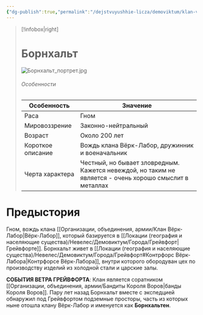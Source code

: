 ```yaml
---
{"dg-publish":true,"permalink":"/dejstvuyushhie-licza/demoviktum/klan-vyork-labor/bornhalt/","dgPassFrontmatter":true}
---
```


> [!infobox|right]
> # Борнхальт
> ![Борнхальт_портрет.jpg](/img/user/%D0%91%D0%BE%D1%80%D0%BD%D1%85%D0%B0%D0%BB%D1%8C%D1%82_%D0%BF%D0%BE%D1%80%D1%82%D1%80%D0%B5%D1%82.jpg)
> ###### Особенности
> | Особенность | Значение |
> | ---- | ---- |
> | Раса | Гном|
> | Мировоззрение | Законно-нейтральный |
> | Возраст | Около 200 лет |
> | Короткое описание |Вождь клана Вёрк-Лабор, дружинник и военачальник|
> | Черта характера | Честный, но бывает зловредным. Кажется невеждой, но таким не является - очень хорошо смыслит в металлах|

# Предыстория

Гном, вождь клана [[Организации, объединения, армии/Клан Вёрк-Лабор\|Вёрк-Лабор]], который базируется в [[Локации (география и населяющие существа)/Невелес/Демовиктум/Города/Грейвфорт\|Грейвфорте]]. 
Борнхальт живет в [[Локации (география и населяющие существа)/Невелес/Демовиктум/Города/Грейвфорт#Контрфорс Вёрк-Лабора\|Контрфорсе Вёрк-Лабора]], внутри которого обородуван цех по производству изделий из холодной стали и царские залы.

**СОБЫТИЯ ВЕТРА ГРЕЙВФОРТА**:
Клан является соратником [[Организации, объединения, армии/Бандиты Короля Воров\|банды Короля Воров]]. Пару лет назад Борнхальт вместе с экспедцией обнаружил под Грейвфортом подземные просторы, часть из которых ныне отошла клану Вёрк-Лабор и именуется как **Борнхальтен**.